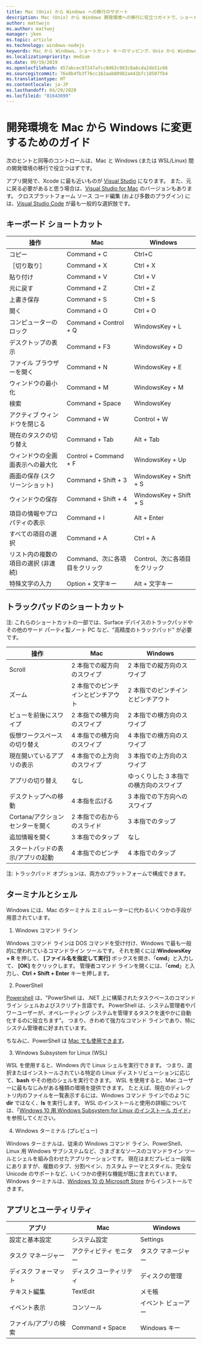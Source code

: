```yaml
---
title: Mac (Unix) から Windows への移行のサポート
description: Mac (Unix) から Windows 開発環境への移行に役立つガイドで、ショートカット キーのマッピングや Mac と Windows で異なる概念の簡単な概要を示します。
author: mattwojo
ms.author: mattwoj
manager: jken
ms.topic: article
ms.technology: windows-nodejs
keywords: Mac から Windows、ショートカット キーのマッピング、Unix から Windows への移行、Mac から Windows への移行、MacBook から Surface への移行のサポート、Macintosh ユーザーの Windows の使用方法、Macintosh から Windows への切り替え、開発環境の変更のサポート、Mac OS X から Windows へ、Mac から PC への移行のサポート
ms.localizationpriority: medium
ms.date: 09/19/2019
ms.openlocfilehash: 457abcec97247afcc0d63c983c8a6cda2de51c66
ms.sourcegitcommit: 76e8b4fb3f76cc162aab80982a441bfc18507fb4
ms.translationtype: HT
ms.contentlocale: ja-JP
ms.lasthandoff: 04/29/2020
ms.locfileid: "81643699"
---
```

# <a name="guide-for-changing-your-dev-environment-from-mac-to-windows"></a>開発環境を Mac から Windows に変更するためのガイド

次のヒントと同等のコントロールは、Mac と Windows (または WSL/Linux) 間の開発環境の移行で役立つはずです。

アプリ開発で、Xcode に最も近いものが [Visual Studio](https://visualstudio.microsoft.com) になります。 また、元に戻る必要があると思う場合は、[Visual Studio for Mac](https://visualstudio.microsoft.com/vs/mac/) のバージョンもあります。 クロスプラットフォーム ソース コード編集 (および多数のプラグイン) には、[Visual Studio Code](https://code.visualstudio.com/?wt.mc_id=DX_841432) が最も一般的な選択肢です。

## <a name="keyboard-shortcuts"></a>キーボード ショートカット

| **操作** | **Mac** | **Windows** |
|---------------|--------------------|---------------------|
| コピー | Command + C | Ctrl+C |
| ［切り取り］ | Command + X | Ctrl + X |
| 貼り付け | Command + V | Ctrl + V |
| 元に戻す | Command + Z | Ctrl + Z |
| 上書き保存 | Command + S | Ctrl + S |
| 開く | Command + O | Ctrl + O |
| コンピューターのロック | Command + Control + Q | WindowsKey + L |
| デスクトップの表示 | Command + F3 | WindowsKey + D |
| ファイル ブラウザーを開く | Command + N | WindowsKey + E |
| ウィンドウの最小化 | Command + M | WindowsKey + M |
| 検索 | Command + Space | WindowsKey |
| アクティブ ウィンドウを閉じる | Command + W | Control + W |
| 現在のタスクの切り替え | Command + Tab | Alt + Tab |
| ウィンドウの全画面表示への最大化 | Control + Command + F | WindowsKey + Up |
| 画面の保存 (スクリーンショット) | Command + Shift + 3 | WindowsKey + Shift + S |
| ウィンドウの保存 | Command + Shift + 4 | WindowsKey + Shift + S |
| 項目の情報やプロパティの表示 | Command + I | Alt + Enter |
 | すべての項目の選択 | Command + A | Ctrl + A |
| リスト内の複数の項目の選択 (非連続) | Command、次に各項目をクリック | Control、次に各項目をクリック |
| 特殊文字の入力 | Option + 文字キー | Alt + 文字キー|

## <a name="trackpad-shortcuts"></a>トラックパッドのショートカット

注: これらのショートカットの一部では、Surface デバイスのトラックパッドやその他のサード パーティ製ノート PC など、"高精度のトラックパッド" が必要です。

 **操作** | **Mac** | **Windows** |
|---------------|--------------------|---------------------|
| Scroll | 2 本指での縦方向のスワイプ | 2 本指での縦方向のスワイプ |
| ズーム | 2 本指でのピンチインとピンチアウト | 2 本指でのピンチインとピンチアウト |
| ビューを前後にスワイプ | 2 本指での横方向のスワイプ | 2 本指での横方向のスワイプ |
| 仮想ワークスペースの切り替え | 4 本指での横方向のスワイプ | 4 本指での横方向のスワイプ |
| 現在開いているアプリの表示 | 4 本指での上方向のスワイプ | 3 本指での上方向のスワイプ |
| アプリの切り替え | なし | ゆっくりした 3 本指での横方向のスワイプ |
| デスクトップへの移動 | 4 本指を広げる | 3 本指での下方向へのスワイプ |
| Cortana/アクション センターを開く | 2 本指での右からのスライド | 3 本指でのタップ |
| 追加情報を開く | 3 本指でのタップ | なし |
|スタートパッドの表示/アプリの起動 | 4 本指でのピンチ | 4 本指でのタップ |

注: トラックパッド オプションは、両方のプラットフォームで構成できます。

## <a name="terminal-and-shell"></a>ターミナルとシェル

Windows には、Mac のターミナル エミュレーターに代わるいくつかの手段が用意されています。

1. Windows コマンド ライン

Windows コマンド ラインは DOS コマンドを受け付け、Windows で最も一般的に使われているコマンドライン ツールです。 それを開くには:**WindowsKey + R** を押して、 **[ファイル名を指定して実行]** ボックスを開き、「**cmd**」と入力して、 **[OK]** をクリックします。 管理者コマンド ラインを開くには、「**cmd**」と入力し、**Ctrl + Shift + Enter** キーを押します。

2. PowerShell

[Powershell](https://docs.microsoft.com/powershell/scripting/overview?view=powershell-6) は、"PowerShell は、.NET 上に構築されたタスクベースのコマンド ライン シェルおよびスクリプト言語です。 PowerShell は、システム管理者やパワーユーザーが、オペレーティング システムを管理するタスクを速やかに自動化するのに役立ちます"。 つまり、きわめて強力なコマンド ラインであり、特にシステム管理者に好まれています。

ちなみに、PowerShell は [Mac でも使用できます](https://docs.microsoft.com/powershell/scripting/install/installing-powershell-core-on-macos?view=powershell-6)。

3. Windows Subsystem for Linux (WSL)

WSL を使用すると、Windows 内で Linux シェルを実行できます。 つまり、選択またはインストールされている特定の Linux ディストリビューションに応じて、**bash** やその他のシェルを実行できます。 WSL を使用すると、Mac ユーザーに最もなじみがある種類の環境を提供できます。 たとえば、現在のディレクトリ内のファイルを一覧表示するには、Windows コマンド ラインでのように **dir** ではなく、**ls** を実行します。 WSL のインストールと使用の詳細については、「[Windows 10 用 Windows Subsystem for Linux のインストール ガイド](https://docs.microsoft.com/windows/wsl/install-win10)」を参照してください。

4. Windows ターミナル (プレビュー)

Windows ターミナルは、従来の Windows コマンド ライン、PowerShell、Linux 用 Windows サブシステムなど、さまざまなソースのコマンドライン ツールとシェルを組み合わせたアプリケーションです。 現在はまだプレビュー段階にありますが、複数のタブ、分割ペイン、カスタム テーマとスタイル、完全な Unicode のサポートなど、いくつかの便利な機能が既に含まれています。 Windows ターミナルは、[Windows 10 の Microsoft Store](https://www.microsoft.com/en-us/p/windows-terminal-preview/9n0dx20hk701?activetab=pivot:overviewtab) からインストールできます。

## <a name="apps-and-utilities"></a>アプリとユーティリティ

 **アプリ** | **Mac** | **Windows** |
|---------------|--------------------|---------------------|
| 設定と基本設定 | システム設定 | Settings |
| タスク マネージャー | アクティビティ モニター | タスク マネージャー |
| ディスク フォーマット | ディスク ユーティリティ | ディスクの管理 |
| テキスト編集 | TextEdit | メモ帳 |
| イベント表示 | コンソール | イベント ビューアー |
| ファイル/アプリの検索 | Command + Space | Windows キー |
